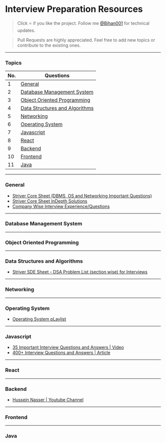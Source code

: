 # Interview Preparation Resources

> Click :star: if you like the project. Follow me [@Bihan001](https://twitter.com/Bihan001) for technical updates.

> Pull Requests are highly appreciated. Feel free to add new topics or contribute to the existing ones.

---

### Topics

| No. | Questions                                                         |
| --- | ----------------------------------------------------------------- |
| 1   | [General](#general)                                               |
| 2   | [Database Management System](#database-management-system)         |
| 3   | [Object Oriented Programming](#object-oriented-programming)       |
| 4   | [Data Structures and Algorithms](#data-structures-and-algorithms) |
| 5   | [Networking](#networking)                                         |
| 6   | [Operating System](#operating-system)                             |
| 7   | [Javascript](#javascript)                                         |
| 8   | [React](#react)                                                   |
| 9   | [Backend](#backend)                                               |
| 10  | [Frontend](#frontend)                                             |
| 11  | [Java](#java)                                                     |

---

### General

- [Striver Core Sheet (DBMS, OS and Networking Important Questions)](https://takeuforward.org/interview-experience/strivers-cp-sheet/)
- [Striver Core Sheet InDepth Solutions](https://docs.google.com/document/d/1snqxfm3Zql32ADWQ55dcKxsd2sqFzsEx0LQgQNk_bjI/edit)
- [Company Wise Interview Experience/Questions](https://github.com/realabbas/big-companies-interview-questions)
---

### Database Management System

---

### Object Oriented Programming

---

### Data Structures and Algorithms

- [Striver SDE Sheet - DSA Problem List (section wise) for Interviews](https://takeuforward.org/interviews/strivers-sde-sheet-top-coding-interview-problems/)

---

### Networking

---

### Operating System

- [Operating System pLaylist](https://www.youtube.com/watch?v=bkSWJJZNgf8&list=PLxCzCOWd7aiGz9donHRrE9I3Mwn6XdP8p)
---

### Javascript

- [35 Important Interview Questions and Answers | Video](https://www.youtube.com/watch?v=Zb4dPi7CANU)
- [400+ Interview Questions and Answers | Article](https://github.com/sudheerj/javascript-interview-questions)

---

### React

---

### Backend

- [Hussein Nasser | Youtube Channel](https://www.youtube.com/c/HusseinNasser-software-engineering)

---

### Frontend

---

### Java

